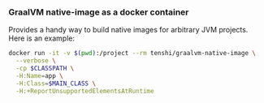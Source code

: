 ### GraalVM native-image as a docker container

Provides a handy way to build native images for arbitrary JVM projects. Here is an example:

```bash
docker run -it -v $(pwd):/project --rm tenshi/graalvm-native-image \
  --verbose \
  -cp $CLASSPATH \
  -H:Name=app \
  -H:Class=$MAIN_CLASS \
  -H:+ReportUnsupportedElementsAtRuntime
```